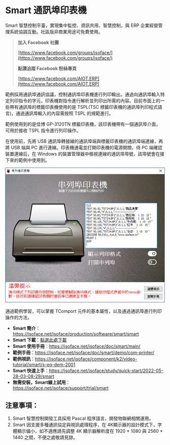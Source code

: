 # Smart 通訊埠印表機

Smart 智慧控制平臺，實現集中監控、資訊共用、智慧控制，與 ERP 企業經營管理系統協調互動。社區版非商業用途可免費使用。

> **加入 Facebook 社團**
>
> [https://www.facebook.com/groups/isoface/](https://www.facebook.com/groups/isoface/)
> 
> **點讚追蹤 Facebook 粉絲專頁**
> 
> [https://www.facebook.com/AIOT.ERP](https://www.facebook.com/AIOT.ERP)

範例採用通訊埠通訊協議，控制通訊埠印表機進行列印輸出。通過向通訊埠輸入特定列印指令的字元，印表機對指令進行解析並列印出所需的內容。目前市面上的一些帶有通訊埠的標籤印表機使用的是 TSPL(TSC 標籤印表機的通訊埠列印程式語言)，通過通訊埠輸入的內容需按照 TSPL 的規範進行。

範例使用到的是佳博 GP-3120TN 標籤印表機，該印表機帶有一個通訊埠介面，可用於接收 TSPL 指令進行列印操作。

在使用前，先將 USB 通訊埠轉接線的通訊埠端與標籤印表機的通訊埠端連線，再將 USB 端與 PC 進行連線。印表機通電並打開印表機的電源開關，待 PC 端確認裝置連線后，在 Windows 的裝置管理器中檢視連線的通訊埠埠號，該埠號會在接下來的範例中使用到。

![](images/20220920164310.png)

通過範例學習，可以掌握 TComport 元件的基本屬性，以及通過通訊埠進行列印操作的方法。

* **Smart 簡介**：https://isoface.net/isoface/production/software/smart/smart
* **Smart 下載**：[點選此處下載](https://github.com/isoface-iot/Smart/releases/latest)
* **Smart 使用手冊**：https://isoface.net/isoface/doc/smart/main/
* **範例手冊**：https://isoface.net/isoface/doc/smart/demo/com-printer/
* **範例視訊**：https://isoface.net/isoface/component/k2/video-tutorial/smart/s-eq-dem-2001
* **Smart 快速上手**：https://isoface.net/isoface/study/quick-start/2022-05-28-03-08-29/smart
* **無需安裝，Smart線上試用**：https://isoface.net/isoface/support/trial/smart

## 注意事項：
1. Smart 智慧控制開發工具採用 Pascal 程序語言，開發物聯網相關運用。
2. Smart 因支援多種通訊協定與視訊處理程序，在 4K顯示器的設計模式下，字體顯示偏小，如不適應請先調整 4K 顯示器解析度在 1920 * 1080 與 2560 * 1440 之間，不便之處敬請見諒。
